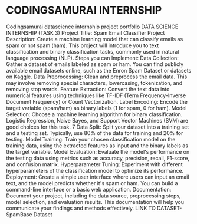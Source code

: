 # CODINGSAMURAI INTERNSHIP
Codingsamurai datascience internship project portfolio
DATA SCIENCE INTERNSHIP (TASK 3)
Project Title: Spam Email Classifier
Project Description: Create a machine learning model that can classify emails as spam or not spam (ham). This project will introduce you to text classification and binary classification tasks, commonly used in natural language processing (NLP).
Steps you can Implement:
Data Collection: Gather a dataset of emails labeled as spam or ham. You can find publicly available email datasets online, such as the Enron Spam Dataset or datasets on Kaggle.
Data Preprocessing: Clean and preprocess the email data. This may involve removing special characters, lowercasing, tokenization, and removing stop words.
Feature Extraction: Convert the text data into numerical features using techniques like TF-IDF (Term Frequency-Inverse Document Frequency) or Count Vectorization.
Label Encoding: Encode the target variable (spam/ham) as binary labels (1 for spam, 0 for ham).
Model Selection: Choose a machine learning algorithm for binary classification. Logistic Regression, Naive Bayes, and Support Vector Machines (SVM) are good choices for this task.
7
Data Split: Split your dataset into a training set and a testing set. Typically, use 80% of the data for training and 20% for testing.
Model Training: Train your chosen classification model on the training data, using the extracted features as input and the binary labels as the target variable.
Model Evaluation: Evaluate the model's performance on the testing data using metrics such as accuracy, precision, recall, F1-score, and confusion matrix.
Hyperparameter Tuning: Experiment with different hyperparameters of the classification model to optimize its performance.
Deployment: Create a simple user interface where users can input an email text, and the model predicts whether it's spam or ham. You can build a command-line interface or a basic web application.
Documentation: Document your project, including the data source, preprocessing steps, model selection, and evaluation results. This documentation will help you communicate your findings and methods effectively.
LINK TO DATASET-SpamBase Dataset

